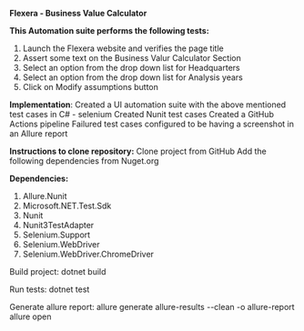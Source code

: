 ****Flexera - Business Value Calculator****

**This Automation suite performs the following tests:**
1. Launch the Flexera website and verifies the page title
2. Assert some text on the Business Valur Calculator Section
3. Select an option from the drop down list for Headquarters
4. Select an option from the drop down list for Analysis years
5. Click on Modify assumptions button

**Implementation**:
Created a UI automation suite with the above mentioned test cases in C# - selenium
Created Nunit test cases
Created a GitHub Actions pipeline
Failured test cases configured to be having a screenshot in an Allure report

**Instructions to clone repository:**
Clone project from GitHub
Add the following dependencies from Nuget.org

**Dependencies:**
1. Allure.Nunit
2. Microsoft.NET.Test.Sdk
3. Nunit
4. Nunit3TestAdapter
5. Selenium.Support
6. Selenium.WebDriver
7. Selenium.WebDriver.ChromeDriver

Build project:
dotnet build

Run tests:
dotnet test

Generate allure report:
allure generate allure-results --clean -o allure-report
allure open

